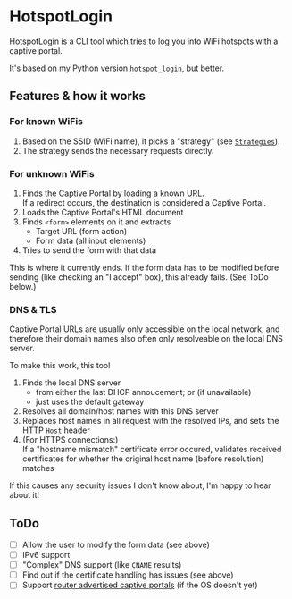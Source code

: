 # HotspotLogin

HotspotLogin is a CLI tool which tries to log you into WiFi hotspots with a
captive portal.

It's based on my Python version
[`hotspot_login`](https://github.com/0bmxa/hotspot_login), but better.


## Features & how it works

### For known WiFis

1. Based on the SSID (WiFi name), it picks a "strategy" (see [`Strategies`](/0bmxa/HotspotLogin/tree/master/HotspotLogin/Strategies)).
1. The strategy sends the necessary requests directly.


### For unknown WiFis

1. Finds the Captive Portal by loading a known URL.  
   If a redirect occurs, the destination is considered a Captive Portal.
1. Loads the Captive Portal's HTML document
1. Finds `<form>` elements on it and extracts
    - Target URL (form action)
    - Form data (all input elements)
1. Tries to send the form with that data

This is where it currently ends. If the form data has to be modified before
sending (like checking an "I accept" box), this already fails. (See ToDo below.)


### DNS & TLS

Captive Portal URLs are usually only accessible on the local network, and
therefore their domain names also often only resolveable on the local DNS
server.

To make this work, this tool
1. Finds the local DNS server
    - from either the last DHCP annoucement; or (if unavailable)
    - just uses the default gateway
1. Resolves all domain/host names with this DNS server
1. Replaces host names in all request with the resolved IPs, and sets the HTTP
`Host` header
1. (For HTTPS connections:)  
   If a "hostname mismatch" certificate error occured, validates received
certificates for whether the original host name (before resolution) matches

If this causes any security issues I don't know about, I'm happy to hear about it!


## ToDo

- [ ] Allow the user to modify the form data (see above)
- [ ] IPv6 support
- [ ] "Complex" DNS support (like `CNAME` results)
- [ ] Find out if the certificate handling has issues (see above)
- [ ] Support [router advertised captive portals](https://tools.ietf.org/html/rfc7710)
(if the OS doesn't yet)